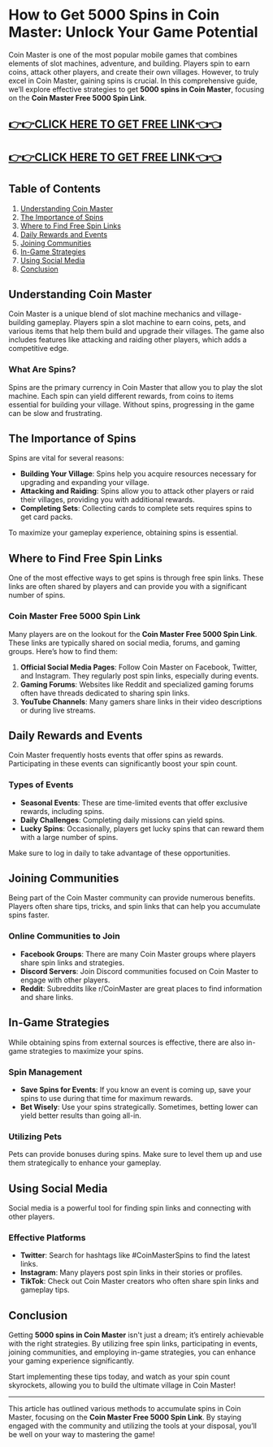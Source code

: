 # How to Get 5000 Spins in Coin Master: Unlock Your Game Potential

Coin Master is one of the most popular mobile games that combines elements of slot machines, adventure, and building. Players spin to earn coins, attack other players, and create their own villages. However, to truly excel in Coin Master, gaining spins is crucial. In this comprehensive guide, we’ll explore effective strategies to get **5000 spins in Coin Master**, focusing on the **Coin Master Free 5000 Spin Link**.

[👉👉CLICK HERE TO GET FREE LINK👈👈](https://todaylink.site/CoinsLink/)
--
[👉👉CLICK HERE TO GET FREE LINK👈👈](https://todaylink.site/CoinsLink/)
--

## Table of Contents
1. [Understanding Coin Master](#understanding-coin-master)
2. [The Importance of Spins](#the-importance-of-spins)
3. [Where to Find Free Spin Links](#where-to-find-free-spin-links)
4. [Daily Rewards and Events](#daily-rewards-and-events)
5. [Joining Communities](#joining-communities)
6. [In-Game Strategies](#in-game-strategies)
7. [Using Social Media](#using-social-media)
8. [Conclusion](#conclusion)

## Understanding Coin Master

Coin Master is a unique blend of slot machine mechanics and village-building gameplay. Players spin a slot machine to earn coins, pets, and various items that help them build and upgrade their villages. The game also includes features like attacking and raiding other players, which adds a competitive edge.

### What Are Spins?

Spins are the primary currency in Coin Master that allow you to play the slot machine. Each spin can yield different rewards, from coins to items essential for building your village. Without spins, progressing in the game can be slow and frustrating.

## The Importance of Spins

Spins are vital for several reasons:

- **Building Your Village**: Spins help you acquire resources necessary for upgrading and expanding your village.
- **Attacking and Raiding**: Spins allow you to attack other players or raid their villages, providing you with additional rewards.
- **Completing Sets**: Collecting cards to complete sets requires spins to get card packs.

To maximize your gameplay experience, obtaining spins is essential.

## Where to Find Free Spin Links

One of the most effective ways to get spins is through free spin links. These links are often shared by players and can provide you with a significant number of spins.

### Coin Master Free 5000 Spin Link

Many players are on the lookout for the **Coin Master Free 5000 Spin Link**. These links are typically shared on social media, forums, and gaming groups. Here’s how to find them:

1. **Official Social Media Pages**: Follow Coin Master on Facebook, Twitter, and Instagram. They regularly post spin links, especially during events.
2. **Gaming Forums**: Websites like Reddit and specialized gaming forums often have threads dedicated to sharing spin links.
3. **YouTube Channels**: Many gamers share links in their video descriptions or during live streams.

## Daily Rewards and Events

Coin Master frequently hosts events that offer spins as rewards. Participating in these events can significantly boost your spin count.

### Types of Events

- **Seasonal Events**: These are time-limited events that offer exclusive rewards, including spins.
- **Daily Challenges**: Completing daily missions can yield spins.
- **Lucky Spins**: Occasionally, players get lucky spins that can reward them with a large number of spins.

Make sure to log in daily to take advantage of these opportunities.

## Joining Communities

Being part of the Coin Master community can provide numerous benefits. Players often share tips, tricks, and spin links that can help you accumulate spins faster.

### Online Communities to Join

- **Facebook Groups**: There are many Coin Master groups where players share spin links and strategies.
- **Discord Servers**: Join Discord communities focused on Coin Master to engage with other players.
- **Reddit**: Subreddits like r/CoinMaster are great places to find information and share links.

## In-Game Strategies

While obtaining spins from external sources is effective, there are also in-game strategies to maximize your spins.

### Spin Management

- **Save Spins for Events**: If you know an event is coming up, save your spins to use during that time for maximum rewards.
- **Bet Wisely**: Use your spins strategically. Sometimes, betting lower can yield better results than going all-in.

### Utilizing Pets

Pets can provide bonuses during spins. Make sure to level them up and use them strategically to enhance your gameplay.

## Using Social Media

Social media is a powerful tool for finding spin links and connecting with other players.

### Effective Platforms

- **Twitter**: Search for hashtags like #CoinMasterSpins to find the latest links.
- **Instagram**: Many players post spin links in their stories or profiles.
- **TikTok**: Check out Coin Master creators who often share spin links and gameplay tips.

## Conclusion

Getting **5000 spins in Coin Master** isn't just a dream; it’s entirely achievable with the right strategies. By utilizing free spin links, participating in events, joining communities, and employing in-game strategies, you can enhance your gaming experience significantly.

Start implementing these tips today, and watch as your spin count skyrockets, allowing you to build the ultimate village in Coin Master!

---

This article has outlined various methods to accumulate spins in Coin Master, focusing on the **Coin Master Free 5000 Spin Link**. By staying engaged with the community and utilizing the tools at your disposal, you’ll be well on your way to mastering the game!
